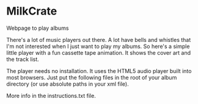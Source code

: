 # MilkCrate
Webpage to play albums

There's a lot of music players out there.  A lot have bells and whistles that I'm not interested when I just want to play
my albums.  So here's a simple little player with a fun cassette tape animation.  It shows the cover art and the track list.

The player needs no installation. It uses the HTML5 audio player built into most browsers.  Just put the following files in the root of your album
directory (or use absolute paths in your xml file).

More info in the instructions.txt file.
 
